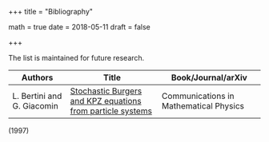 +++
title = "Bibliography"

math = true
date = 2018-05-11
draft = false

+++

The list is maintained for future research.

**Authors** | **Title** | **Book/Journal/arXiv**
--- | --- | ---
L. Bertini and G. Giacomin | [Stochastic Burgers and KPZ equations from particle systems](https://projecteuclid.org/euclid.cmp/1158328658) | Communications in Mathematical Physics
 (1997)